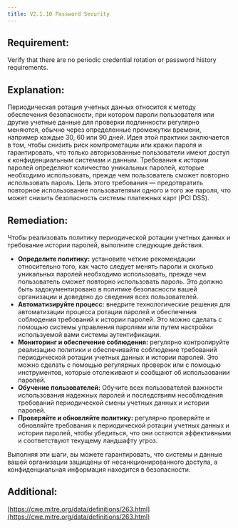 ```yaml
---
title: V2.1.10 Password Security
---
```




## Requirement:

Verify that there are no periodic credential rotation or password history requirements.

## Explanation:

Периодическая ротация учетных данных относится к методу обеспечения безопасности, при котором пароли пользователя или другие учетные данные для проверки подлинности регулярно меняются, обычно через определенные промежутки времени, например каждые 30, 60 или 90 дней. Идея этой практики заключается в том, чтобы снизить риск компрометации или кражи пароля и гарантировать, что только авторизованные пользователи имеют доступ к конфиденциальным системам и данным. Требования к истории паролей определяют количество уникальных паролей, которые необходимо использовать, прежде чем пользователь сможет повторно использовать пароль. Цель этого требования — предотвратить повторное использование пользователями одного и того же пароля, что может снизить безопасность системы платежных карт (PCI DSS).

## Remediation:



Чтобы реализовать политику периодической ротации учетных данных и требование истории паролей, выполните следующие действия.

- **Определите политику:** установите четкие рекомендации относительно того, как часто следует менять пароли и сколько уникальных паролей необходимо использовать, прежде чем пользователь сможет повторно использовать пароль. Это должно быть задокументировано в политике безопасности вашей организации и доведено до сведения всех пользователей. 
- **Автоматизируйте процесс:** внедрите технологические решения для автоматизации процесса ротации паролей и обеспечения соблюдения требований к истории паролей. Это можно сделать с помощью системы управления паролями или путем настройки используемой вами системы аутентификации.
- **Мониторинг и обеспечение соблюдения:** регулярно контролируйте реализацию политики и обеспечивайте соблюдение требований периодической ротации учетных данных и истории паролей. Это можно сделать с помощью регулярных проверок или с помощью инструментов, которые отслеживают и сообщают об использовании паролей.
- **Обучение пользователей:** Обучите всех пользователей важности использования надежных паролей и последствиям несоблюдения требований периодической смены учетных данных и истории паролей.
- **Проверяйте и обновляйте политику:** регулярно проверяйте и обновляйте требования к периодической ротации учетных данных и истории паролей, чтобы убедиться, что они остаются эффективными и соответствуют текущему ландшафту угроз.


Выполняя эти шаги, вы можете гарантировать, что системы и данные вашей организации защищены от несанкционированного доступа, а конфиденциальная информация находится в безопасности.

## Additional:

[https://cwe.mitre.org/data/definitions/263.html](https://cwe.mitre.org/data/definitions/263.html)




